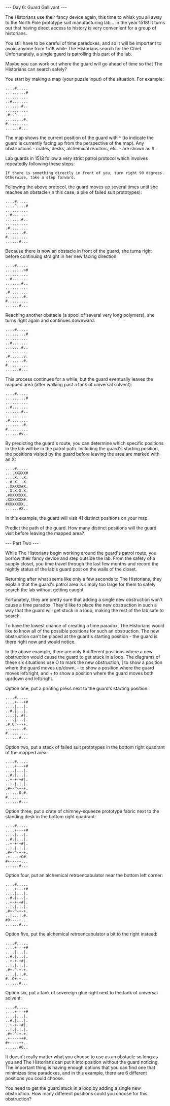 --- Day 6: Guard Gallivant ---

The Historians use their fancy device again, this time to whisk you all away to the North Pole prototype suit manufacturing lab... in the year 1518! It turns out that having direct access to history is very convenient for a group of historians.

You still have to be careful of time paradoxes, and so it will be important to avoid anyone from 1518 while The Historians search for the Chief. Unfortunately, a single guard is patrolling this part of the lab.

Maybe you can work out where the guard will go ahead of time so that The Historians can search safely?

You start by making a map (your puzzle input) of the situation. For example:

```
....#.....  
.........#  
..........  
..#.......  
.......#..  
..........  
.#..^.....  
........#.  
#.........  
......#...  
```

The map shows the current position of the guard with ^ (to indicate the guard is currently facing up from the perspective of the map). Any obstructions - crates, desks, alchemical reactors, etc. - are shown as #.

Lab guards in 1518 follow a very strict patrol protocol which involves repeatedly following these steps:

    If there is something directly in front of you, turn right 90 degrees.  
    Otherwise, take a step forward.  

Following the above protocol, the guard moves up several times until she reaches an obstacle (in this case, a pile of failed suit prototypes):

```
....#.....  
....^....#  
..........  
..#.......  
.......#..  
..........  
.#........  
........#.  
#.........  
......#...  
```

Because there is now an obstacle in front of the guard, she turns right before continuing straight in her new facing direction:

```
....#.....  
........>#  
..........  
..#.......  
.......#..  
..........  
.#........  
........#.  
#.........  
......#...  
```

Reaching another obstacle (a spool of several very long polymers), she turns right again and continues downward:

```
....#.....  
.........#  
..........  
..#.......  
.......#..  
..........  
.#......v.  
........#.  
#.........  
......#...  
```

This process continues for a while, but the guard eventually leaves the mapped area (after walking past a tank of universal solvent):

```
....#.....  
.........#  
..........  
..#.......  
.......#..  
..........  
.#........  
........#.  
#.........  
......#v..  
```

By predicting the guard's route, you can determine which specific positions in the lab will be in the patrol path. Including the guard's starting position, the positions visited by the guard before leaving the area are marked with an X:

```
....#.....  
....XXXXX#  
....X...X.  
..#.X...X.  
..XXXXX#X.  
..X.X.X.X.  
.#XXXXXXX.  
.XXXXXXX#.  
#XXXXXXX..  
......#X..  
```

In this example, the guard will visit 41 distinct positions on your map.

Predict the path of the guard. How many distinct positions will the guard visit before leaving the mapped area?


--- Part Two ---

While The Historians begin working around the guard's patrol route, you borrow their fancy device and step outside the lab. From the safety of a supply closet, you time travel through the last few months and record the nightly status of the lab's guard post on the walls of the closet.

Returning after what seems like only a few seconds to The Historians, they explain that the guard's patrol area is simply too large for them to safely search the lab without getting caught.

Fortunately, they are pretty sure that adding a single new obstruction won't cause a time paradox. They'd like to place the new obstruction in such a way that the guard will get stuck in a loop, making the rest of the lab safe to search.

To have the lowest chance of creating a time paradox, The Historians would like to know all of the possible positions for such an obstruction. The new obstruction can't be placed at the guard's starting position - the guard is there right now and would notice.

In the above example, there are only 6 different positions where a new obstruction would cause the guard to get stuck in a loop. The diagrams of these six situations use O to mark the new obstruction, | to show a position where the guard moves up/down, - to show a position where the guard moves left/right, and + to show a position where the guard moves both up/down and left/right.

Option one, put a printing press next to the guard's starting position:

```
....#.....  
....+---+#  
....|...|.  
..#.|...|.  
....|..#|.  
....|...|.  
.#.O^---+.  
........#.  
#.........  
......#...  
```

Option two, put a stack of failed suit prototypes in the bottom right quadrant of the mapped area:

```
....#.....  
....+---+#  
....|...|.  
..#.|...|.  
..+-+-+#|.  
..|.|.|.|.  
.#+-^-+-+.  
......O.#.  
#.........  
......#...  
```

Option three, put a crate of chimney-squeeze prototype fabric next to the standing desk in the bottom right quadrant:

```
....#.....  
....+---+#  
....|...|.  
..#.|...|.  
..+-+-+#|.  
..|.|.|.|.  
.#+-^-+-+.  
.+----+O#.  
#+----+...  
......#...  
```

Option four, put an alchemical retroencabulator near the bottom left corner:

```
....#.....  
....+---+#  
....|...|.  
..#.|...|.  
..+-+-+#|.  
..|.|.|.|.  
.#+-^-+-+.  
..|...|.#.  
#O+---+...  
......#...  
```

Option five, put the alchemical retroencabulator a bit to the right instead:

```
....#.....  
....+---+#  
....|...|.  
..#.|...|.  
..+-+-+#|.  
..|.|.|.|.  
.#+-^-+-+.  
....|.|.#.  
#..O+-+...  
......#...  
```

Option six, put a tank of sovereign glue right next to the tank of universal solvent:

```
....#.....  
....+---+#  
....|...|.  
..#.|...|.  
..+-+-+#|.  
..|.|.|.|.  
.#+-^-+-+.  
.+----++#.  
#+----++..  
......#O..  
```

It doesn't really matter what you choose to use as an obstacle so long as you and The Historians can put it into position without the guard noticing. The important thing is having enough options that you can find one that minimizes time paradoxes, and in this example, there are 6 different positions you could choose.

You need to get the guard stuck in a loop by adding a single new obstruction. How many different positions could you choose for this obstruction?

